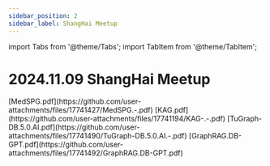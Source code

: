 ```yaml
---
sidebar_position: 2
sidebar_label: ShangHai Meetup
---
```

import Tabs from '@theme/Tabs';
import TabItem from '@theme/TabItem';

# 2024.11.09 ShangHai Meetup

<Tabs>
  <TabItem value="MedSPG" label="MedSPG">
    [MedSPG.pdf](https://github.com/user-attachments/files/17741427/MedSPG.-.pdf)
  </TabItem>
  <TabItem value="KAG" label="KAG">
    [KAG.pdf](https://github.com/user-attachments/files/17741194/KAG-.-.pdf)
  </TabItem>
  <TabItem value="TuGraph-DB" label="TuGraph-DB">
    [TuGraph-DB.5.0.AI.pdf](https://github.com/user-attachments/files/17741490/TuGraph-DB.5.0.AI.-.pdf)
  </TabItem>
  <TabItem value="DB-GPT" label="DB-GPT">
    [GraphRAG.DB-GPT.pdf](https://github.com/user-attachments/files/17741492/GraphRAG.DB-GPT.pdf)
  </TabItem>
</Tabs>
